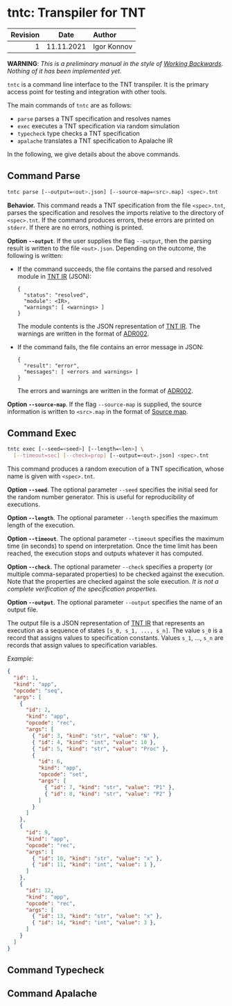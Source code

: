 # tntc: Transpiler for TNT

| Revision | Date       | Author           |
| -------: | :--------: | :--------------- |
| 1        | 11.11.2021 | Igor Konnov      |

**WARNING**: *This is a preliminary manual in the style of [Working
Backwards]. Nothing of it has been implemented yet.*

`tntc` is a command line interface to the TNT transpiler. It is the primary
access point for testing and integration with other tools.

The main commands of `tntc` are as follows:

 - `parse` parses a TNT specification and resolves names
 - `exec` executes a TNT specification via random simulation
 - `typecheck` type checks a TNT specification
 - `apalache` translates a TNT specification to Apalache IR

In the following, we give details about the above commands.

## Command Parse

```sh
tntc parse [--output=<out>.json] [--source-map=<src>.map] <spec>.tnt
```

**Behavior.** This command reads a TNT specification from the file
`<spec>.tnt`, parses the specification and resolves the imports relative to the
directory of `<spec>.tnt`.  If the command produces errors, these errors are
printed on `stderr`. If there are no errors, nothing is printed.

**Option `--output`**. If the user supplies the flag `--output`, then the
parsing result is written to the file `<out>.json`. Depending on the outcome,
the following is written:

 - If the command succeeds, the file contains the parsed and resolved module
   in [TNT IR][] (JSON):

   ```
   {
     "status": "resolved",
     "module": <IR>,
     "warnings": [ <warnings> ]
   }
   ```

   The module contents is the JSON representation of [TNT IR][]. The warnings
   are written in the format of [ADR002][].

 - If the command fails, the file contains an error message in JSON:
   
   ```
   {
     "result": "error",
     "messages": [ <errors and warnings> ]
   } 
   ```

   The errors and warnings are written in the format of [ADR002][].

**Option `--source-map`**. If the flag `--source-map` is supplied, the source
information is written to `<src>.map` in the format of [Source map][].

## Command Exec

```sh
tntc exec [--seed=<seed>] [--length=<len>] \
  [--timeout=sec] [--check=prop] [--output=<out>.json] <spec>.tnt
```

This command produces a random execution of a TNT specification, whose name
is given with `<spec>.tnt`.

**Option `--seed`**. The optional parameter `--seed` specifies the initial seed
for the random number generator. This is useful for reproducibility of
executions.

**Option `--length`**. The optional parameter `--length` specifies the maximum
length of the execution.

**Option `--timeout`**. The optional parameter `--timeout` specifies the
maximum time (in seconds) to spend on interpretation. Once the time limit has
been reached, the execution stops and outputs whatever it has computed.

**Option `--check`**. The optional parameter `--check` specifies a property (or
multiple comma-separated properties) to be checked against the execution. Note
that the properties are checked against the sole execution. *It is not a
complete verification of the specification properties.*

**Option `--output`**. The optional parameter `--output` specifies the name
of an output file.

The output file is a JSON representation of [TNT IR][] that represents an
execution as a sequence of states `[s_0, s_1, ..., s_n]`. The value `s_0` is a
record that assigns values to specification constants. Values `s_1`, ..., `s_n`
are records that assign values to specification variables.

*Example:*

```json
{
  "id": 1,
  "kind": "app",
  "opcode": "seq",
  "args": [
    {
      "id": 2,
      "kind": "app",
      "opcode": "rec",
      "args": [
        { "id": 3, "kind": "str", "value": "N" },
        { "id": 4, "kind": "int", "value": 10 },
        { "id": 5, "kind": "str", "value": "Proc" },
        {
          "id": 6,
          "kind": "app",
          "opcode": "set",
          "args": [
            { "id": 7, "kind": "str", "value": "P1" },
            { "id": 8, "kind": "str", "value": "P2" }
          ]
        }
      ]
    },
    {
      "id": 9,
      "kind": "app",
      "opcode": "rec",
      "args": [
        { "id": 10, "kind": "str", "value": "x" },
        { "id": 11, "kind": "int", "value": 1 },
      ]
    },  
    {
      "id": 12,
      "kind": "app",
      "opcode": "rec",
      "args": [
        { "id": 13, "kind": "str", "value": "x" },
        { "id": 14, "kind": "int", "value": 3 },
      ]
    }
  ]
}
```

## Command Typecheck

## Command Apalache


[ADR002]: ./adr002-errors.md
[Working Backwards]: https://www.allthingsdistributed.com/2006/11/working_backwards.html
[Source map]: https://docs.google.com/document/d/1U1RGAehQwRypUTovF1KRlpiOFze0b-_2gc6fAH0KY0k/edit
[TNT IR]: https://github.com/informalsystems/tnt/blob/main/tnt-parser/src/tntIr.ts
